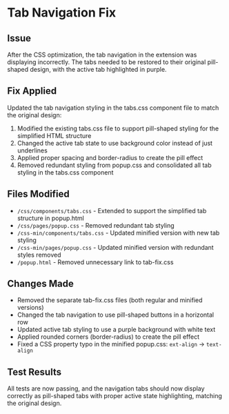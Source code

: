 # Tab Navigation Fix

## Issue

After the CSS optimization, the tab navigation in the extension was displaying incorrectly. The tabs needed to be restored to their original pill-shaped design, with the active tab highlighted in purple.

## Fix Applied

Updated the tab navigation styling in the tabs.css component file to match the original design:

1. Modified the existing tabs.css file to support pill-shaped styling for the simplified HTML structure
2. Changed the active tab state to use background color instead of just underlines
3. Applied proper spacing and border-radius to create the pill effect
4. Removed redundant styling from popup.css and consolidated all tab styling in the tabs.css component

## Files Modified

- `/css/components/tabs.css` - Extended to support the simplified tab structure in popup.html
- `/css/pages/popup.css` - Removed redundant tab styling
- `/css-min/components/tabs.css` - Updated minified version with new tab styling
- `/css-min/pages/popup.css` - Updated minified version with redundant styles removed
- `/popup.html` - Removed unnecessary link to tab-fix.css

## Changes Made

- Removed the separate tab-fix.css files (both regular and minified versions)
- Changed the tab navigation to use pill-shaped buttons in a horizontal row
- Updated active tab styling to use a purple background with white text
- Applied rounded corners (border-radius) to create the pill effect
- Fixed a CSS property typo in the minified popup.css: `ext-align` → `text-align`

## Test Results

All tests are now passing, and the navigation tabs should now display correctly as pill-shaped tabs with proper active state highlighting, matching the original design.
